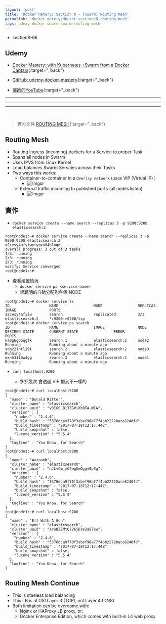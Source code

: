 ```yaml
---
layout: 'post'
title: 'Docker Matery: Section 8 - (Swarm) Routing Mesh'
permalink: 'docker_matery/docker-sections8-routing-mesh'
tags: udemy-docker swarm swarm-routing-mesh
---
```


- section8-66

## Udemy

- [Docker Mastery: with Kubernetes +Swarm from a Docker Captain](https://www.udemy.com/course/docker-mastery/){:target="_back"}

- [GitHub: udemy-docker-mastery](https://github.com/BretFisher/udemy-docker-mastery){:target="_back"}

- [講師的YouTube](https://www.youtube.com/channel/UC0NErq0RhP51iXx64ZmyVfg){:target="_back"}

---
---
---

<br/>


> 官方文件 [ROUTING MESH](https://docs.docker.com/engine/swarm/ingress/){:target="_back"}


## Routing Mesh

- Routing ingress (incoming) packets for a Service to proper Task.
- Spans all nodes in Swarm
- Uses IPVS from Linux Kernel
- Load balances Swarm Servcies across their Tasks
- Two ways this works:
   - Container-to-container in a `Overlay network` (uses VIP (Virtual IP) )
      - ![Imgur](https://i.imgur.com/rAN6ICF.jpg)
   - External traffic incoming to published ports (all nodes listen)
      - ![Imgur](https://i.imgur.com/ZeYXwfM.jpg)

## 實作

- `docker service create --name search --replicas 3 -p 9200:9200 elasticsearch:2`

~~~
root@node1:~# docker service create --name search --replicas 3 -p 9200:9200 elasticsearch:2
a2cesy4afyiwyiygvu84b1ogd
overall progress: 3 out of 3 tasks
1/3: running
2/3: running
3/3: running
verify: Service converged
root@node1:~#
~~~

- 查看建置情況
   - `docker service ps <service-name>`
   - 很聰明的自動分配到各個 NODE

~~~
root@node1:~# docker service ls
ID                  NAME                MODE                REPLICAS            IMAGE               PORTS
a2cesy4afyiw        search              replicated          3/3                 elasticsearch:2     *:9200->9200/tcp
root@node1:~# docker service ps search
ID                  NAME                IMAGE               NODE                DESIRED STATE       CURRENT STATE                ERROR               PORTS
ka0g6gooqgfk        search.1            elasticsearch:2     node2               Running             Running about a minute ago
vdg221htli9t        search.2            elasticsearch:2     node3               Running             Running about a minute ago
oxnh31i0w4gg        search.3            elasticsearch:2     node1               Running             Running about a minute ago
~~~

- `curl localhost:9200`

   - 多抓幾次 會透過 VIP 抓到不一樣的

~~~
root@node1:~# curl localhost:9200
{
  "name" : "Donald Ritter",
  "cluster_name" : "elasticsearch",
  "cluster_uuid" : "v0IGCLB1TZGViXb0TA-W1A",
  "version" : {
    "number" : "2.4.6",
    "build_hash" : "5376dca9f70f3abef96a77f4bb22720ace8240fd",
    "build_timestamp" : "2017-07-18T12:17:44Z",
    "build_snapshot" : false,
    "lucene_version" : "5.5.4"
  },
  "tagline" : "You Know, for Search"
}
root@node1:~# curl localhost:9200
{
  "name" : "Watoomb",
  "cluster_name" : "elasticsearch",
  "cluster_uuid" : "nJLvCm_mQ7egXmOggv9p8g",
  "version" : {
    "number" : "2.4.6",
    "build_hash" : "5376dca9f70f3abef96a77f4bb22720ace8240fd",
    "build_timestamp" : "2017-07-18T12:17:44Z",
    "build_snapshot" : false,
    "lucene_version" : "5.5.4"
  },
  "tagline" : "You Know, for Search"
}
root@node1:~# curl localhost:9200
{
  "name" : "Elf With A Gun",
  "cluster_name" : "elasticsearch",
  "cluster_uuid" : "XruBZZMtQ726jDse2a5law",
  "version" : {
    "number" : "2.4.6",
    "build_hash" : "5376dca9f70f3abef96a77f4bb22720ace8240fd",
    "build_timestamp" : "2017-07-18T12:17:44Z",
    "build_snapshot" : false,
    "lucene_version" : "5.5.4"
  },
  "tagline" : "You Know, for Search"
}
~~~

## Routing Mesh Continue

- This is staeless load balancing
- This LB is at OSI Layer 3 (TCP), not Layer 4 (DNS)
- Both limitation can be overcome with:
   - Nginx or HAProxy LB proxy, or:
   - Docker Enterprise Edition, which comes with built-in L4 web proxy